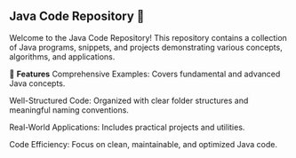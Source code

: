 ## Java Code Repository 📘

Welcome to the Java Code Repository! This repository contains a collection of Java programs, snippets, and projects demonstrating various concepts, algorithms, and applications.

🌟 **Features**
Comprehensive Examples: Covers fundamental and advanced Java concepts.

Well-Structured Code: Organized with clear folder structures and meaningful naming conventions.

Real-World Applications: Includes practical projects and utilities.

Code Efficiency: Focus on clean, maintainable, and optimized Java code.
